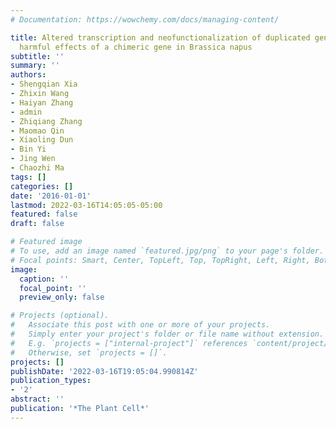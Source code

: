 ```yaml
---
# Documentation: https://wowchemy.com/docs/managing-content/

title: Altered transcription and neofunctionalization of duplicated genes rescue the
  harmful effects of a chimeric gene in Brassica napus
subtitle: ''
summary: ''
authors:
- Shengqian Xia
- Zhixin Wang
- Haiyan Zhang
- admin
- Zhiqiang Zhang
- Maomao Qin
- Xiaoling Dun
- Bin Yi
- Jing Wen
- Chaozhi Ma
tags: []
categories: []
date: '2016-01-01'
lastmod: 2022-03-16T14:05:05-05:00
featured: false
draft: false

# Featured image
# To use, add an image named `featured.jpg/png` to your page's folder.
# Focal points: Smart, Center, TopLeft, Top, TopRight, Left, Right, BottomLeft, Bottom, BottomRight.
image:
  caption: ''
  focal_point: ''
  preview_only: false

# Projects (optional).
#   Associate this post with one or more of your projects.
#   Simply enter your project's folder or file name without extension.
#   E.g. `projects = ["internal-project"]` references `content/project/deep-learning/index.md`.
#   Otherwise, set `projects = []`.
projects: []
publishDate: '2022-03-16T19:05:04.990814Z'
publication_types:
- '2'
abstract: ''
publication: '*The Plant Cell*'
---
```

